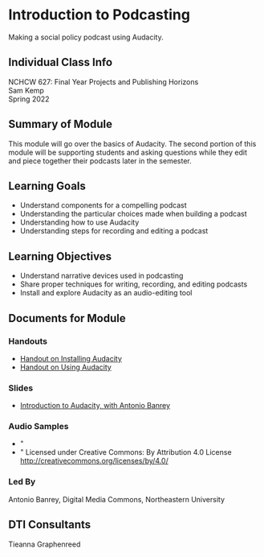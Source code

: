 # Introduction to Podcasting
Making a social policy podcast using Audacity.

## Individual Class Info
NCHCW 627: Final Year Projects and Publishing Horizons
<br>
Sam Kemp
<br>
Spring 2022
<br>


## Summary of Module
This module will go over the basics of Audacity. The second portion of this module will be supporting students and asking questions while they edit and piece together their podcasts later in the semester.

## Learning Goals
- Understand components for a compelling podcast
- Understanding the particular choices made when building a podcast
- Understanding how to use Audacity
- Understanding steps for recording and editing a podcast

## Learning Objectives
- Understand narrative devices used in podcasting
- Share proper techniques for writing, recording, and editing podcasts
- Install and explore Audacity as an audio-editing tool

## Documents for Module

### Handouts
- [Handout on Installing Audacity]()
- [Handout on Using Audacity]()


### Slides
- [Introduction to Audacity, with Antonio Banrey]()

### Audio Samples
- "
- "
Licensed under Creative Commons: By Attribution 4.0 License
http://creativecommons.org/licenses/by/4.0/

### Led By
Antonio Banrey, Digital Media Commons, Northeastern University
## DTI Consultants
Tieanna Graphenreed
